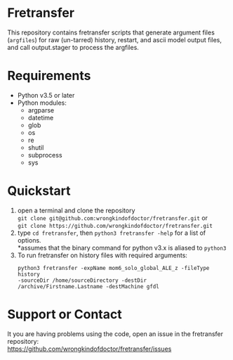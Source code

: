 # Fretransfer
This repository contains fretransfer scripts that generate argument files (``argfiles``) for raw (un-tarred) history, restart, and ascii model output files, and call output.stager to process the argfiles.
# Requirements
* Python v3.5 or later
* Python modules:
  * argparse
  * datetime
  * glob
  * os
  * re
  * shutil
  * subprocess
  * sys
# Quickstart
1. open a terminal and clone the repository  
   `git clone git@github.com:wrongkindofdoctor/fretransfer.git` or  
   `git clone https://github.com/wrongkindofdoctor/fretransfer.git`
2. type `cd fretransfer`, then `python3 fretransfer -help` for a list of options.  
   *assumes that the binary command for python v3.x is aliased to `python3`
3. To run fretransfer on history files with required arguments:  
   ```
   python3 fretransfer -expName mom6_solo_global_ALE_z -fileType history  
   -sourceDir /home/sourceDirectory -destDir /archive/Firstname.Lastname -destMachine gfdl 
   ```
# Support or Contact
It you are having problems using the code, open an issue in the fretransfer repository:  
https://github.com/wrongkindofdoctor/fretransfer/issues
